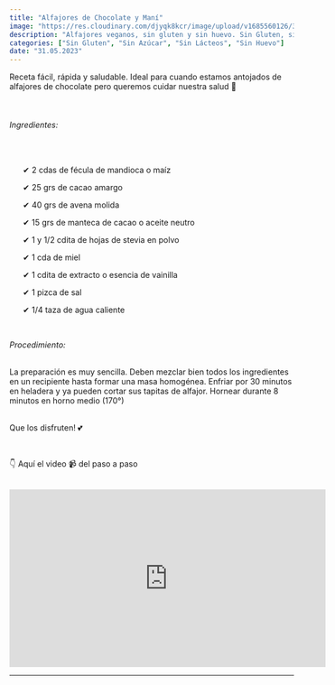 ```yaml
---
title: "Alfajores de Chocolate y Maní"
image: "https://res.cloudinary.com/djyqk8kcr/image/upload/v1685560126/350245020_257421933598152_5338795689155334782_n.webp_oeodan.jpg"
description: "Alfajores veganos, sin gluten y sin huevo. Sin Gluten, sin huevo y sin lácteos."
categories: ["Sin Gluten", "Sin Azúcar", "Sin Lácteos", "Sin Huevo"]
date: "31.05.2023"
---
```


<p>Receta fácil, rápida y saludable. Ideal para cuando estamos antojados de alfajores de chocolate pero queremos cuidar nuestra salud 💚 </p><br>

<h6><em>Ingredientes:</em></h6><br>
<ul>
✔ 2 cdas de fécula de mandioca o maíz

✔ 25 grs de cacao amargo

✔ 40 grs de avena molida

✔ 15 grs de manteca de cacao o aceite neutro

✔ 1 y 1/2 cdita de hojas de stevia en polvo

✔ 1 cda de miel

✔ 1 cdita de extracto o esencia de vainilla

✔ 1 pizca de sal

✔ 1/4 taza de agua caliente

</ul><br>

<em>Procedimiento:</em><br><br>

La preparación es muy sencilla. Deben mezclar bien todos los ingredientes en un recipiente hasta formar una masa homogénea. Enfriar por 30 minutos en heladera y ya pueden cortar sus tapitas de alfajor. Hornear durante 8 minutos en horno medio (170°)<br><br>

Que los disfruten! 💕

<br>

👇 Aquí el video 📹 del paso a paso

<br>

<div><iframe width="560" height="315" src="https://www.youtube.com/embed/uiiAnM_Yv50" title="YouTube video player" frameborder="0" allow="accelerometer; autoplay; clipboard-write; encrypted-media; gyroscope; picture-in-picture; web-share" allowfullscreen></iframe></div>

<hr>

